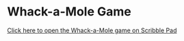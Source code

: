 # Whack-a-Mole Game

[Click here to open the Whack-a-Mole game on Scribble Pad](https://scribblepad.dev/#url=https://github.com/Adiraj-kashyap/Whack-A-Mole/blob/main/script.js)
